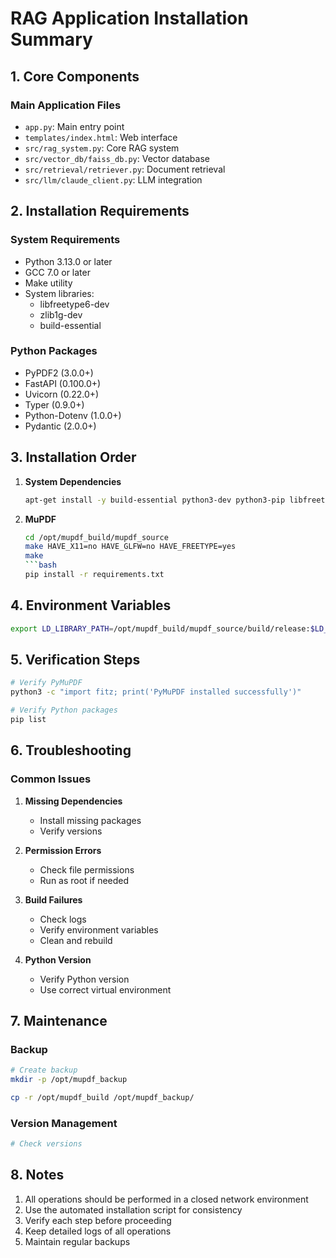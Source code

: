# RAG Application Installation Summary

## 1. Core Components

### Main Application Files
- `app.py`: Main entry point
- `templates/index.html`: Web interface
- `src/rag_system.py`: Core RAG system
- `src/vector_db/faiss_db.py`: Vector database
- `src/retrieval/retriever.py`: Document retrieval
- `src/llm/claude_client.py`: LLM integration

## 2. Installation Requirements

### System Requirements
- Python 3.13.0 or later
- GCC 7.0 or later
- Make utility
- System libraries:
  - libfreetype6-dev
  - zlib1g-dev
  - build-essential

### Python Packages

- PyPDF2 (3.0.0+)
- FastAPI (0.100.0+)
- Uvicorn (0.22.0+)
- Typer (0.9.0+)
- Python-Dotenv (1.0.0+)
- Pydantic (2.0.0+)

## 3. Installation Order

1. **System Dependencies**
   ```bash
   apt-get install -y build-essential python3-dev python3-pip libfreetype6-dev zlib1g-dev
   ```

2. **MuPDF**
   ```bash
   cd /opt/mupdf_build/mupdf_source
   make HAVE_X11=no HAVE_GLFW=no HAVE_FREETYPE=yes
   make
   ```bash
   pip install -r requirements.txt
   ```

## 4. Environment Variables

```bash
export LD_LIBRARY_PATH=/opt/mupdf_build/mupdf_source/build/release:$LD_LIBRARY_PATH
```

## 5. Verification Steps

```bash
# Verify PyMuPDF
python3 -c "import fitz; print('PyMuPDF installed successfully')"

# Verify Python packages
pip list
```

## 6. Troubleshooting

### Common Issues
1. **Missing Dependencies**
   - Install missing packages
   - Verify versions

2. **Permission Errors**
   - Check file permissions
   - Run as root if needed

3. **Build Failures**
   - Check logs
   - Verify environment variables
   - Clean and rebuild

4. **Python Version**
   - Verify Python version
   - Use correct virtual environment

## 7. Maintenance

### Backup
```bash
# Create backup
mkdir -p /opt/mupdf_backup

cp -r /opt/mupdf_build /opt/mupdf_backup/
```

### Version Management
```bash
# Check versions

```

## 8. Notes

1. All operations should be performed in a closed network environment
2. Use the automated installation script for consistency
3. Verify each step before proceeding
4. Keep detailed logs of all operations
5. Maintain regular backups
